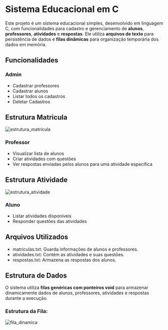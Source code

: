 #  Sistema Educacional em C

Este projeto é um sistema educacional simples, desenvolvido em linguagem C, com funcionalidades para cadastro e gerenciamento de **alunos**, **professores**, **atividades** e **respostas**. Ele utiliza **arquivos de texto** para persistência de dados e **filas dinâmicas** para organização temporária dos dados em memória.

##  Funcionalidades

###  Admin
- Cadastrar professores
- Cadastrar alunos
- Listar todos os cadastros
- Deletar Cadastros

## Estrutura Matricula
![estrutura_matricula](https://github.com/user-attachments/assets/b95b79d7-2b58-4695-b279-db56ddd66134)



###  Professor
- Visualizar lista de alunos
- Criar atividades com questões
- Ver respostas enviadas pelos alunos para uma atividade específica

## Estrutura Atividade
![estrutura_atividade](https://github.com/user-attachments/assets/ab448200-dd1a-4f62-9392-c39e8257d7df)



###  Aluno
- Listar atividades disponíveis
- Responder questões das atividades

## Arquivos Utilizados

- matriculas.txt: Guarda informações de alunos e professores.
- atividades.txt: Contém as atividades e suas questões.
- respostas.txt: Armazena as respostas dos alunos.

##  Estrutura de Dados

O sistema utiliza **filas genéricas com ponteiros void** para armazenar dinamicamente dados de alunos, professores, atividades e respostas durante a execução.

### Estrutura da Fila:
![fila_dinamica](https://github.com/user-attachments/assets/8ec8e828-430e-4da2-b6e0-74e61dc60981)

